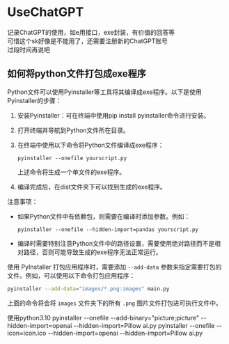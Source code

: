 # UseChatGPT
记录ChatGPT的使用，如e用接口，exe封装，有价值的回答等  
可惜这个sk好像是不能用了，还需要注册新的ChatGPT账号  
过段时间再说吧

## 如何将python文件打包成exe程序

Python文件可以使用Pyinstaller等工具将其编译成exe程序。以下是使用Pyinstaller的步骤：

1. 安装Pyinstaller：可在终端中使用pip install pyinstaller命令进行安装。

2. 打开终端并导航到Python文件所在目录。

3. 在终端中使用以下命令将Python文件编译成exe程序：

   ```
   pyinstaller --onefile yourscript.py
   ```

   上述命令将生成一个单文件的exe程序。

4. 编译完成后，在dist文件夹下可以找到生成的exe程序。

注意事项：

- 如果Python文件中有依赖包，则需要在编译时添加参数。例如：

  ```
  pyinstaller --onefile --hidden-import=pandas yourscript.py
  ```

- 编译时需要特别注意Python文件中的路径设置，需要使用绝对路径而不是相对路径，否则可能导致生成的exe程序无法正常运行。

 使用 PyInstaller 打包应用程序时，需要添加 `--add-data` 参数来指定需要打包的文件。例如，可以使用以下命令打包应用程序：

   ```bash
   pyinstaller --add-data="images/*.png:images" main.py
   ```

   上面的命令将会将 `images` 文件夹下的所有 `.png` 图片文件打包进可执行文件中。

使用python3.10
pyinstaller --onefile --add-binary="picture;picture"  --hidden-import=openai --hidden-import=Pillow  ai.py
pyinstaller --onefile --icon=icon.ico  --hidden-import=openai --hidden-import=Pillow  ai.py